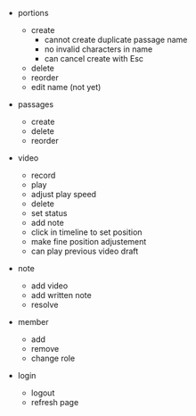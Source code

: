 - portions
  - create
    - cannot create duplicate passage name
    - no invalid characters in name
    - can cancel create with Esc
  - delete
  - reorder
  - edit name (not yet)

- passages
  - create
  - delete
  - reorder

- video
  - record
  - play
  - adjust play speed
  - delete
  - set status
  - add note
  - click in timeline to set position
  - make fine position adjustement
  - can play previous video draft

- note
  - add video
  - add written note
  - resolve

- member
  - add 
  - remove
  - change role

- login
  - logout
  - refresh page